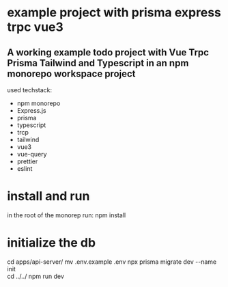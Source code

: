 
# example project with prisma express trpc vue3

## A working example todo project with Vue Trpc Prisma Tailwind and Typescript in an npm monorepo workspace project

used techstack:
- npm monorepo 
- Express.js
- prisma
- typescript
- trcp
- tailwind
- vue3
- vue-query
- prettier
- eslint

# install and run

in the root of the monorep run:
npm install
# initialize the db
cd apps/api-server/
mv .env.example .env
npx prisma migrate dev --name init     
cd ../../
npm run dev

